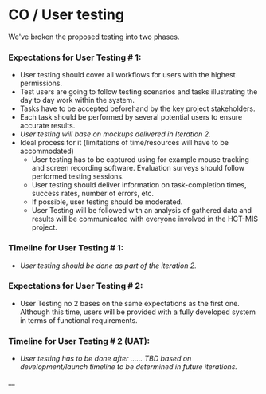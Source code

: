 # CO / User testing

We've broken the proposed testing into two phases.

### Expectations for User Testing \# 1: 

* User testing should cover all workflows for users with the highest permissions. 
* Test users are going to follow testing scenarios and tasks illustrating the day to day work within the system.
* Tasks have to be accepted beforehand by the key project stakeholders. 
* Each task should be performed by several potential users to ensure accurate results. 
* _User testing will base on mockups delivered in Iteration 2._ 
* Ideal process for it \(limitations of time/resources will have to be accommodated\)
  * User testing has to be captured using for example mouse tracking and screen recording software. Evaluation surveys should follow performed testing sessions. 
  * User testing should deliver information on task-completion times, success rates, number of errors, etc. 
  * If possible, user testing should be moderated. 
  * User Testing will be followed with an analysis of gathered data and results will be communicated with everyone involved in the HCT-MIS project. 

### Timeline for User Testing \# 1: 

* _User testing should be done as part of the iteration 2._ 

### Expectations for User Testing \# 2: 

* User Testing no 2 bases on the same expectations as the first one. Although this time, users will be provided with a fully developed system in terms of functional requirements. 

### Timeline for User Testing \# 2 \(UAT\): 

* _User testing has to be done after …... TBD based on development/launch timeline to be determined in future iterations._

\_\_

